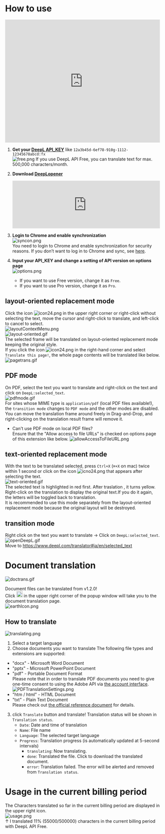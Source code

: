 # How to use

<iframe width="100%" height="400" src="https://www.youtube.com/embed/iptT7NxNoz4" title="YouTube video player" frameborder="0" allow="accelerometer; autoplay; clipboard-write; encrypted-media; gyroscope; picture-in-picture" allowfullscreen></iframe>
  
1. **Get your [DeepL API_KEY](https://www.deepl.com/en/pro/change-plan#developer)** like `12a3b45d-6ef78-910g-1112-12345678abcd:fx`  
   ![free.png](https://cdn-ak.f.st-hatena.com/images/fotolife/t/t3ahat/20210808/20210808042505.png)
   If you use DeepL API Free, you can translate text for max. 500,000 characters/month.

2.  **Download [DeepLopener](https://chrome.google.com/webstore/detail/deepl-opener-pro/almdndhiblbhbnoaakhgefcpmbaoljde)**
    <iframe class="embed-card embed-webcard" style="display: block; width: 100%; height: 155px; max-width: 500px; margin: 10px 0px;" title="DeepLopener" src="https://hatenablog-parts.com/embed?url=https%3A%2F%2Fchrome.google.com%2Fwebstore%2Fdetail%2Fdeeplopener%2Falmdndhiblbhbnoaakhgefcpmbaoljde" frameborder="0" scrolling="no"></iframe>

3.  **Login to Chrome and enable synchronization**  
    ![syncon.png](https://github.com/T3aHat/DeepLopener/raw/main/images/syncon.png)  
    You need to login to Chrome and enable synchronization for security reasons.
    If you don’t want to log in to Chrome and sync, see [here](http://teahat.ml/DeepLopener/#chrome-sync).

4.  **Input your API_KEY and change a setting of API version on options page**  
    ![options.png](https://github.com/T3aHat/DeepLopener/raw/main/images/options.png)
    - If you want to use Free version, change it as `Free`.
    - If you want to use Pro version, change it as `Pro`.

## layout-oriented replacement mode

Click the icon ![icon24.png](https://github.com/T3aHat/DeepLopener/raw/main/icon24.png) in the upper right corner
or right-click without selecting the text,
move the cursor and right-click to translate, and left-click to cancel to select.  
![layoutContextMenu.png](https://github.com/T3aHat/DeepLopener/raw/main/images/layoutContextMenu.png)  
![layout-oriented.gif](https://github.com/T3aHat/DeepLopener/raw/main/images/layout-oriented.gif)  
The selected frame will be translated on layout-oriented replacement mode keeping the original style.  
If you click the icon ![icon24.png](https://github.com/T3aHat/DeepLopener/raw/main/icon24.png) in the right-hand corner and
select `Translate this page!`, the whole page contents will be translated like below.  
![pagetrans.gif](https://github.com/T3aHat/DeepLopener/raw/main/images/pagetrans.gif)

## PDF mode

On PDF, select the text you want to translate and right-click on the text and click on `DeepL:selected_text`.  
![pdfmode.gif](https://github.com/T3aHat/DeepLopener/raw/main/images/pdfmode.gif)  
For sites whose MIME type is `application/pdf` (local PDF files available!), the `transition mode` changes to `PDF mode` and the other modes are disabled.  
You can move the translation frame around freely in Drag-and-Drop, and right-clicking on the translation result frame will remove it.

- Can't use PDF mode on local PDF files?  
  Ensure that the "Allow access to file URLs" is checked on options page of this extension like below.
  ![allowAccessToFileURL.png](https://github.com/T3aHat/DeepLopener/raw/main/images/allowAccessToFileURL.png)

## text-oriented replacement mode

With the text to be translated selected, press `Ctrl+X` (`⌘+X` on mac) twice within 1 second or click on the icon ![icno24.png](https://github.com/T3aHat/DeepLopener/raw/main/icon24.png) that appears after selecting the text.  
![text-oriented.gif](https://github.com/T3aHat/DeepLopener/raw/main/images/text-oriented.gif)  
The selected text is highlighted in red first. After traslation , it turns yellow.  
Right-click on the translation to display the original text.If you do it again, the letters will be toggled back to translation.  
It is recommended to use this mode separately from the layout-oriented replacement mode because the original layout will be destroyed.

## transition mode

Right click on the text you want to translate → Click on `DeepL:selected_text`.  
![openDeepL.gif](https://github.com/T3aHat/DeepLopener/raw/main/images/openDeepL.gif)  
Move to https://www.deepl.com/translator#ja/en/selected_text

# Document translation

![doctrans.gif](https://github.com/T3aHat/DeepLopener/raw/main/images/doctrans.gif)  

Document files can be translated from v1.2.0!  
Click
<img src="https://github.com/T3aHat/DeepLopener/raw/main/earth.png"  height="20px"/>
in the upper right corner of the popup window will take you to the document translation page.  
![earthIcon.png](https://github.com/T3aHat/DeepLopener/raw/main/images/earthIcon.png)

## How to translate

![translating.png](https://github.com/T3aHat/DeepLopener/raw/main/images/translating.png)

1. Select a target language
2. Choose documents you want to translate
   The following file types and extensions are supported:
- "docx" - Microsoft Word Document
- "pptx" - Microsoft PowerPoint Document
- "pdf" - Portable Document Format  
  Please note that in order to translate PDF documents you need to give one-time consent to using the Adobe API via [the account interface](https://www.deepl.com/pro-account/translationSettings).
  ![PDFTranslationSettings.png](https://github.com/T3aHat/DeepLopener/raw/main/images/PDFTranslationSettings.png)  
- "htm / html" - HTML Document
- "txt" - Plain Text Document  
  Please check out [the official reference document](https://www.deepl.com/docs-api/translating-documents/uploading/) for details.
3. click `Translate` button and translate!
   Translation status will be shown in `Translation status`.
   - `Date`: Date and time of translation
   - `Name`: File name
   - `Language`: The selected target language
   - `Progress`: Translation progress (is automatically updated at 5-second intervals)
     - `translating`: Now translating.
     - `done`: Translated the file. Click to download the translated document.
     - `error`: Translation failed. The error will be alerted and removed from `Translation status`.

# Usage in the current billing period

The Characters translated so far in the current billing period are displayed in the upper right icon.  
 ![usage.png](https://github.com/T3aHat/DeepLopener/raw/main/images/usage.png)  
↑ I translated 11% (55000/500000) characters in the current billing period with DeepL API Free.
